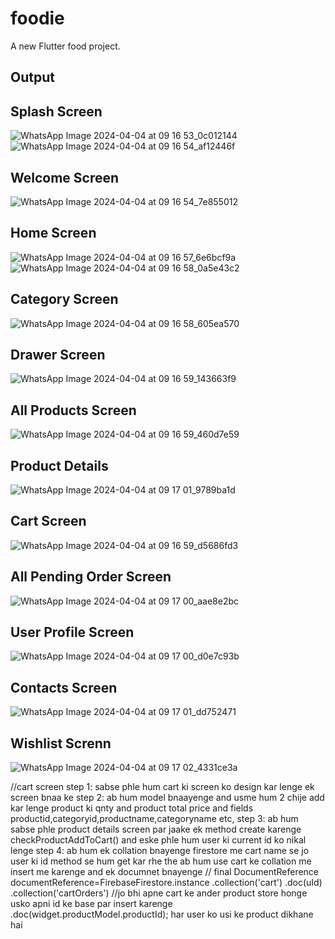 # foodie

A new Flutter food project.

## Output
## Splash Screen

![WhatsApp Image 2024-04-04 at 09 16 53_0c012144](https://github.com/Guptashubham789/easyShoppingApp/assets/92355902/3ab17fad-91e0-4713-a617-cc79fdcba2f4)
![WhatsApp Image 2024-04-04 at 09 16 54_af12446f](https://github.com/Guptashubham789/easyShoppingApp/assets/92355902/850dfe52-53b6-439c-b54e-b0bb67afd262)

## Welcome Screen
![WhatsApp Image 2024-04-04 at 09 16 54_7e855012](https://github.com/Guptashubham789/easyShoppingApp/assets/92355902/83711cbc-e67b-4131-b005-5ef9aeaa1d46)
## Home Screen
![WhatsApp Image 2024-04-04 at 09 16 57_6e6bcf9a](https://github.com/Guptashubham789/easyShoppingApp/assets/92355902/a2b7435f-bd25-49f8-89db-161e1fd0ec29)
![WhatsApp Image 2024-04-04 at 09 16 58_0a5e43c2](https://github.com/Guptashubham789/easyShoppingApp/assets/92355902/1607cf82-9dee-49e1-8cbd-b90f97576929)
## Category Screen
![WhatsApp Image 2024-04-04 at 09 16 58_605ea570](https://github.com/Guptashubham789/easyShoppingApp/assets/92355902/7e6823b1-ce82-4d34-96f4-e2afac7a3e4d)
## Drawer Screen
![WhatsApp Image 2024-04-04 at 09 16 59_143663f9](https://github.com/Guptashubham789/easyShoppingApp/assets/92355902/3fcf5889-a25b-45b6-b817-71463de6d0d8)
## All Products Screen
![WhatsApp Image 2024-04-04 at 09 16 59_460d7e59](https://github.com/Guptashubham789/easyShoppingApp/assets/92355902/60381513-1636-4b94-80ba-5296792dc749)
## Product Details
![WhatsApp Image 2024-04-04 at 09 17 01_9789ba1d](https://github.com/Guptashubham789/easyShoppingApp/assets/92355902/5b0d81e3-d2cd-4240-b278-6818600422e3)
## Cart Screen
![WhatsApp Image 2024-04-04 at 09 16 59_d5686fd3](https://github.com/Guptashubham789/easyShoppingApp/assets/92355902/f6db6a51-b591-449d-9927-245990cb5439)
## All Pending Order Screen
![WhatsApp Image 2024-04-04 at 09 17 00_aae8e2bc](https://github.com/Guptashubham789/easyShoppingApp/assets/92355902/0c69f699-63ac-4689-baba-d29fee646874)
## User Profile Screen
![WhatsApp Image 2024-04-04 at 09 17 00_d0e7c93b](https://github.com/Guptashubham789/easyShoppingApp/assets/92355902/df178a92-d039-4aaf-912d-62d0e98485d2)
## Contacts Screen
![WhatsApp Image 2024-04-04 at 09 17 01_dd752471](https://github.com/Guptashubham789/easyShoppingApp/assets/92355902/7bd31833-b9f7-4822-9714-cb9ae93b2fc8)
## Wishlist Screnn
![WhatsApp Image 2024-04-04 at 09 17 02_4331ce3a](https://github.com/Guptashubham789/easyShoppingApp/assets/92355902/4b6b38e1-f0b2-4518-9486-eb75054a26fc)


//cart screen 
step 1: sabse phle hum cart ki screen ko design kar lenge ek screen bnaa ke 
step 2: ab hum model bnaayenge and usme hum 2 chije add kar lenge product ki qnty and product total price 
and fields productid,categoryid,productname,categoryname etc,
step 3: ab hum sabse phle product details screen par jaake ek method create karenge checkProductAddToCart() and eske phle hum user ki current id ko nikal lenge
step 4: ab hum ek collation bnayenge firestore me cart name se jo user ki id method se hum get kar rhe the ab hum use cart ke collation me insert me karenge and ek documnet bnayenge
//
final DocumentReference documentReference=FirebaseFirestore.instance
.collection('cart')
.doc(uId)
.collection('cartOrders') //jo bhi apne cart ke ander product store honge usko apni id ke base par insert karenge
.doc(widget.productModel.productId);
har user ko usi ke product dikhane hai 
